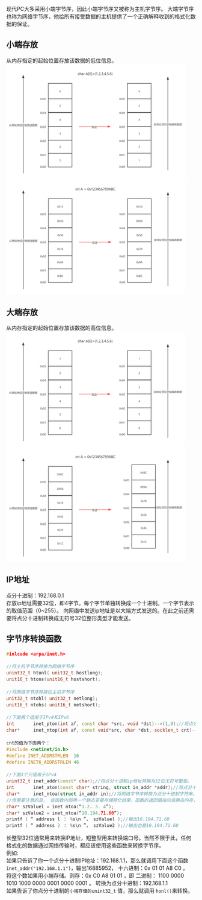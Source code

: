 现代PC大多采用小端字节序，因此小端字节序又被称为主机字节序。
大端字节序也称为网络字节序，他给所有接受数据的主机提供了一个正确解释收到的格式化数据的保证。  
## 小端存放  
从内存指定的起始位置存放该数据的低位信息。  
<img src="https://github.com/aoaforever/linux-C-Backend-Develop/blob/main/linux%E5%9F%BA%E7%A1%80/%E5%9B%BE%E7%89%87/%E5%B0%8F%E7%AB%AF%E5%AD%98%E6%94%BE.png" width="475" alt="小端存放"/>
<img src="https://github.com/aoaforever/linux-C-Backend-Develop/blob/main/linux%E5%9F%BA%E7%A1%80/%E5%9B%BE%E7%89%87/%E5%B0%8F%E7%AB%AF%E5%AD%98%E6%94%BE1.png" width="475" alt="小端存放1"/>

## 大端存放  
从内存指定的起始位置存放该数据的高位信息。  
<img src="https://github.com/aoaforever/linux-C-Backend-Develop/blob/main/linux%E5%9F%BA%E7%A1%80/%E5%9B%BE%E7%89%87/%E5%A4%A7%E7%AB%AF%E5%AD%98%E6%94%BE.png" width="475" alt="大端存放"/>
<img src="https://github.com/aoaforever/linux-C-Backend-Develop/blob/main/linux%E5%9F%BA%E7%A1%80/%E5%9B%BE%E7%89%87/%E5%A4%A7%E7%AB%AF%E5%AD%98%E6%94%BE1.png" width="475" alt="大端存放1"/>

## IP地址  
点分十进制：192.168.0.1  
存放ip地址需要32位，即4字节。每个字节单独转换成一个十进制。一个字节表示的取值范围（0~255）。
向网络中发送ip地址是以大端方式发送的。在此之前还需要将点分十进制转换成无符号32位整形类型才能发送。

## 字节序转换函数  
```cpp
#inlcude <arpa/inet.h>

//将主机字节序转换为网络字节序
unint32_t htonl( unit32_t hostlong);
unit16_t htons(unit16_t hostshort);

//将网络字节序转换位主机字节序
unit32_t ntohl( unit32_t netlong);
unit16_t ntohs( unit16_t netshort);

//下面两个适用于IPv4和IPv6
int       inet_pton(int af, const char *src, void *dst)-->(1,0);//将点分十进制src转换为af地址族的网络字节序，并存储在dst指向的地方。af一般位AF_INET或AF_INET6，dst一般指向struct in_addr结构体，结构体里面有一个s_addr成员存放ip字节序。
char*     inet_ntop(int af, const void*src, char *dst, socklen_t cnt)-->(成功返回目标存储单元的地址，失败返回 NULL);//cnt指定目标存储单元的大小。

cnt的值为下面两个：
#include <netinet/in.h>
#define INET_ADDRSTRLEN  16
#define INET6_ADDRSTRLEN 46

//下面3个只适用于IPv4
unint32_t inet_addr(const* char);//将点分十进制ip地址转换为32位无符号整型。
int       inet_aton(const char* string, struct in_addr *addr);//将点分十进制转换为整型，并存储在addr指向的结构体中，一般指向struct in_addr.s_addr
char*     inet_ntoa(struct in_addr in);//将网络字节序转换为点分十进制字符串。
//但需要注意的是， 该函数内部用一个静态变量存储转化结果，函数的返回值指向该静态内存，因此inet_ntoa 是不可重入的。
char* szValuel = inet ntoa(“1.2. 3. 4”);
char* szValue2 = inet_ntoa(“10.194.71.60”);
printf ( “ address l ： %s\n ”， szValuel );//输出10.194.71.60
printf ( “ address 2 ： %s\n ”， szValue2 );//输出也是10.194.71.60


```
长整型32位通常用来转换IP地址，短整型用来转换端口号。当然不限于此，任何格式化的数据通过网络传输时，都应该使用这些函数来转换字节序。  
例如:  
如果只告诉了你一个点分十进制IP地址：192.168.1.1，那么就调用下面这个函数  
`inet_addr("192.168.1.1")`，输出16885952， 十六进制：0x 01 01 A8 C0 。  
将这个数如果用小端存储。则存：0x C0 A8 01 01 ，即 二进制： 1100 0000 1010 1000 0000 0001 0000 0001 。 转换为点分十进制：192.168.1.1   
如果告诉了你点分十进制的`小端存储的unint32_t` 值，那么就调用 `honl()`来转换。

